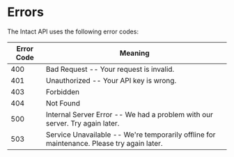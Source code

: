 # Errors

The Intact API uses the following error codes:


Error Code | Meaning
---------- | -------
400 | Bad Request -- Your request is invalid.
401 | Unauthorized -- Your API key is wrong.
403 | Forbidden
404 | Not Found
500 | Internal Server Error -- We had a problem with our server. Try again later.
503 | Service Unavailable -- We're temporarily offline for maintenance. Please try again later.
